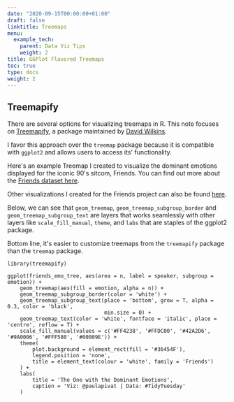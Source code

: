 ```yaml
---
date: "2020-09-15T00:00:00+01:00"
draft: false
linktitle: Treemaps
menu:
  example_tech:
    parent: Data Viz Tips
    weight: 2
title: GGPlot Flavored Treemaps 
toc: true
type: docs
weight: 2
---
```


## Treemapify

There are several options for visualizing treemaps in R. This note focuses on  [Treemapify](https://cran.r-project.org/web/packages/treemapify/vignettes/introduction-to-treemapify.html), a package maintained by [David Wilkins](https://github.com/wilkox). 

I favor this approach over the `treemap` package because it is compatible with `ggplot2` and allows users to access its' functionality. 

Here's an example Treemap I created to visualize the dominant emotions displayed for the iconic 90's sitcom, Friends. You can find out more about the [Friends dataset here](https://github.com/rfordatascience/tidytuesday/blob/master/data/2020/2020-09-08/readme.md).

Other visualizations I created for the Friends project can also be found [here](https://github.com/PaulApivat/tidytuesday/tree/master/2020/friends).

Below, we can see that `geom_treemap`, `geom_treemap_subgroup_border` and `geom_treemap_subgroup_text` are layers that works seamlessly with other layers like `scale_fill_manual`, `theme`, and `labs` that are staples of the ggplot2 package. 

Bottom line, it's easier to customize treemaps from the `treemapify` package than the `treemap` package. 

```
library(treemapify)

ggplot(friends_emo_tree, aes(area = n, label = speaker, subgroup = emotion)) +
    geom_treemap(aes(fill = emotion, alpha = n)) +
    geom_treemap_subgroup_border(color = 'white') +
    geom_treemap_subgroup_text(place = 'bottom', grow = T, alpha = 0.3, color = 'black',
                               min.size = 0) +
    geom_treemap_text(color = 'white', fontface = 'italic', place = 'centre', reflow = T) +
    scale_fill_manual(values = c('#FF4238', '#FFDC00', '#42A2D6', '#9A0006', '#FFF580', '#00009E')) +
    theme(
        plot.background = element_rect(fill = '#36454F'),
        legend.position = 'none',
        title = element_text(colour = 'white', family = 'Friends')
    ) +
    labs(
        title = 'The One with the Dominant Emotions',
        caption = 'Viz: @paulapivat | Data: #TidyTuesday'
    )
```